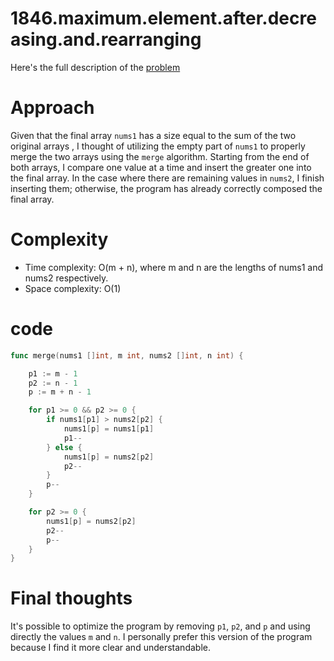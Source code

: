 # 1846.maximum.element.after.decreasing.and.rearranging

Here's the full description of the [problem](https://leetcode.com/problems/merge-sorted-array/description/?envType=study-plan-v2&envId=top-interview-150)

# Approach

Given that the final array `nums1` has a size equal to the sum of the two original arrays , I thought of utilizing the empty part of `nums1` to properly merge the two arrays using the `merge` algorithm. Starting from the end of both arrays, I compare one value at a time and insert the greater one into the final array. In the case where there are remaining values in `nums2`, I finish inserting them; otherwise, the program has already correctly composed the final array.

# Complexity

- Time complexity: O(m + n), where m and n are the lengths of nums1 and nums2 respectively.
- Space complexity: O(1)

# code


```go
func merge(nums1 []int, m int, nums2 []int, n int) {

	p1 := m - 1
	p2 := n - 1
	p := m + n - 1

	for p1 >= 0 && p2 >= 0 {
		if nums1[p1] > nums2[p2] {
			nums1[p] = nums1[p1]
			p1--
		} else {
			nums1[p] = nums2[p2]
			p2--
		}
		p--
	}

	for p2 >= 0 {
		nums1[p] = nums2[p2]
		p2--
		p--
	}
}
```
# Final thoughts 

It's possible to optimize the program by removing `p1`, `p2`, and `p` and using directly the values `m` and `n`. I personally prefer this version of the program because I find it more clear and understandable.
